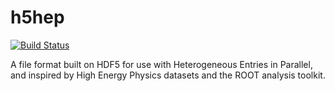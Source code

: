 # h5hep

[![Build Status](https://travis-ci.org/mattbellis/h5hep.svg?branch=master)](https://travis-ci.org/mattbellis/h5hep)

A file format built on HDF5 for use with Heterogeneous Entries in Parallel, and inspired by High Energy Physics datasets and the ROOT analysis toolkit.

